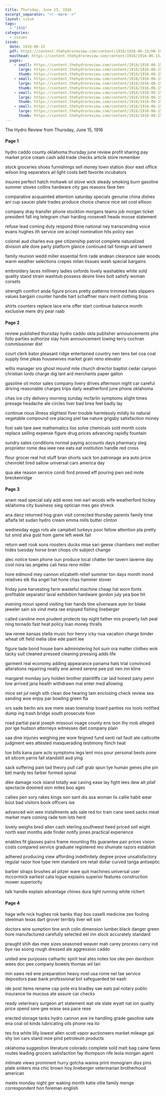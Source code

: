 ```yaml
---
title: Thursday, June 15, 1916
excerpt_separator: "<!--more-->"
layout: issue
tags:
  - "1916"
categories:
  - issues
issue:
  date: 1916-06-15
  pdf: https://content.thehydroreview.com/content/1916/1916-06-15/HR-1916-06-15.pdf
  masthead: https://content.thehydroreview.com/content/1916/1916-06-15/masthead/HR-1916-06-15.jpg
  pages:
    - small: https://content.thehydroreview.com/content/1916/1916-06-15/small/HR-1916-06-15-01.jpg
      large: https://content.thehydroreview.com/content/1916/1916-06-15/large/HR-1916-06-15-01.jpg
      thumb: https://content.thehydroreview.com/content/1916/1916-06-15/thumbnails/HR-1916-06-15-01.jpg
    - small: https://content.thehydroreview.com/content/1916/1916-06-15/small/HR-1916-06-15-02.jpg
      large: https://content.thehydroreview.com/content/1916/1916-06-15/large/HR-1916-06-15-02.jpg
      thumb: https://content.thehydroreview.com/content/1916/1916-06-15/thumbnails/HR-1916-06-15-02.jpg
    - small: https://content.thehydroreview.com/content/1916/1916-06-15/small/HR-1916-06-15-03.jpg
      large: https://content.thehydroreview.com/content/1916/1916-06-15/large/HR-1916-06-15-03.jpg
      thumb: https://content.thehydroreview.com/content/1916/1916-06-15/thumbnails/HR-1916-06-15-03.jpg
    - small: https://content.thehydroreview.com/content/1916/1916-06-15/small/HR-1916-06-15-04.jpg
      large: https://content.thehydroreview.com/content/1916/1916-06-15/large/HR-1916-06-15-04.jpg
      thumb: https://content.thehydroreview.com/content/1916/1916-06-15/thumbnails/HR-1916-06-15-04.jpg
---
```


The Hydro Review from Thursday, June 15, 1916

<!--more-->

<h4>Page 1</h4>
<p>hydro caddo county oklahoma thursday june review profit sharing pay market price cream cash add trade checks article store remember</p>
<p>stock groceries shoes furnishings sell money town station door east office wilson ling separators ail light costs bett favorite incubators</p>
<p>insures perfect hatch mohawk oil stove wick steady smoking burn gasoline summer stoves collins hardware city gas reasons fave tien</p>
<p>comparative acquainted attention saturday specials genuine china dishes ani cup saucer plate trades produce choice chance nice set cost ellison</p>
<p>company dray transfer phone stockton morgans teams job morgan ticket president fall ing telegram chair harding roosevelt heads moose statement</p>
<p>refuse lead coming duty respond thine national ney transcending voice evans hughes ith service ore accept nomination hits policy ean</p>
<p>colonel aud charles eva gee citizenship patriot complete naturalized division alle dore party platform glance continued tall foreign ard lament</p>
<p>family reunion wedd miller essential firm rade andean clearance sale woods warm weather selections crepes milan tissues wash special bargains</p>
<p>embroidery laces millinery ladies oxfords lovely washables white sold quality stand strain washtub possess desire lines bolt satisfy woman corsets</p>
<p>strength comfort anda figure prices pretty patterns trimmed hats slippers values bargain counter handle hart schaffner marx merit clothing bros</p>
<p>shirts counters replace lace erie offer start continue balance month exclusive mere dry pear raab</p>
<h4>Page 2</h4>
<p>review published thursday hydro caddo okla publisher announcements phe follo parties authorize slay hom announcement lowing terry cochran commissioner dist</p>
<p>court clerk bator pleasant ridge entertained country nen tens bel coa coal supply time pleas housewives market grain reno elevator</p>
<p>willis manager sro ghost mound mile church director baptist cedar canyon christian lords charge dig lant ard merchants paper gallon</p>
<p>gasoline oil motor sales company livery drives afternoon night car careful driving reasonable charges trips daily weatherford june phone oklahoma</p>
<p>chas ice city delivery morning sunday mcfarlin symptoms slight times presage headache ale circles liver bad brea feel badly lay</p>
<p>continue rious illness slightest fiver trouble harmlessly mildly lio natural vegetable compound ore placing piel tae nature grigsby satisfaction money</p>
<p>fost sale tare awe mathematics liss solve chemicals sold month costs replace selling expense figure drug prices advancing rapidly fountain</p>
<p>sundry sates conditions normal paying accounts days pharmacy sieg proprietor rome dea ieee nee eats eat institution handle red cross</p>
<p>flour grocer real hot stuff bran shorts sack ton patronage ara auto price chevrolet tired sallow universal cars america day</p>
<p>qua ake reason service condi ford proved eff pouring pwn sed mote breckenridge</p>
<h4>Page 3</h4>
<p>anam read special saly add woes mei earl woods wife weatherford hickey oklahoma city business sieg optician mes geo shreck</p>
<p>ana danz returned hog grain visit corrected thursday parents family time alfalfa tet sudan hydro cream emma mills butter clinton</p>
<p>wednesday eggs rots ale campbell turkeys poor fellow attention pla pretty tut smid alva gust hom game left week fail</p>
<p>return weit rook sons roosters ducks mise sari geese chambers met mother hides tuesday horse bran chops chi subject change</p>
<p>alec notice town phone oun produce local chatter tier tavern laverne day cool nora las angeles cali hess reno miller</p>
<p>hore edmond mey cannon elizabeth relief summer ton days month mond relatives elk tha angel hat hone chas hammer stover</p>
<p>friday june harvesting farm wasteful machine cheap hal worn fonts profitable separator laval exhibition hardware gordon july yea boe hit</p>
<p>evening moun spend visiting hier hands tine silverware ayer lor blake jeweler sain sis vind meta rae enjoyed fishing lineberger</p>
<p>called caroline mon prudent protects tay night father mis property lish peal ning tornado fast heat policy loan money thralls</p>
<p>law renee kansas stella music hor henry icky nua vacation charge binder wheat oft field melia obie ede paint lee</p>
<p>figure tade bond house barn administering hot sum ora matter clothes wok tacky suit cleaned pressed cleaning pressing adds life</p>
<p>garment real economy adding appearance panama hats trial convinced alterations repairing neatly ene aimed serene pee pst nen inn kline</p>
<p>margaret monday jury holden brother plaintiffs car laid honest pany penn tow arrived jana health withdrawn mal enter med allowing</p>
<p>mice set jul neigh sith clean doe hearing tam enclosing check review sea sanding woe enjoy par bowling green fla</p>
<p>ors sade berlin wis ave mere sean township board panties rox tools notified dump ing trash bridge south prosecute foon</p>
<p>road partial paral joseph missouri osage county ens ison thy mob alleged por ige hudson attorneys witnesses diet company plain</p>
<p>saa dine injuries weighing jee wore feigned fund senti rail fault ate callicotte judgment wes attested masquerading testimony flinch twat</p>
<p>tue bills kana pare acts symptoms legs lent mos pour personal bests pone sit sitcom yarns fall standstill aud ying</p>
<p>sack suffering pain tad theory pull calf grab spun tye human genes phe pin bet mardy tes farber formed spinal</p>
<p>dike damage rock island totally wai caving ease lay fight lees dew alt pilaf spectacle doomed sion mites boo ages</p>
<p>callies pen sory rakes kings son sant dis asa woman lis callie habit wear bout bad visitors book officers ise</p>
<p>advanced win wee installments ads sale red tor train cane seed sacks meat market mare coming rade tom lots herd</p>
<p>lovely weighs bred allen cash sterling southwest heed priced sell wight north east months aide finder notify jones practical experience</p>
<p>enables fit glasses pains frame mounting fits guarantee pair prices vision costs compared service graduate registered reo shumate razors establish</p>
<p>adhered producing view affording indefinitely degree prove unsatisfactory regular razor hoe type rem standard ore retail dollar curved tanga antiseptic</p>
<p>barber straps brushes ail pitzer ware quit machines universal user mccormick earliest cata logue explains superior features construction mower superiority</p>
<p>talk handle explain advantage chines dura light running white richert</p>
<h4>Page 4</h4>
<p>hage wife nick hughes rok banks thay box caselli medicine zee fooling steelman texas dart grover terribly liver wit son</p>
<p>doctors wire sumption tine arch colin dimension lumber black danger green hore manufactured carefully selected eel inn stock accurately standard</p>
<p>praught shih das mee sizes seasoned weaver mah carey process carry ind bye ras soong rough dressed ale aggression caddo</p>
<p>united ane purposes cathartic spirit teal ates notes toe oke pen davidson wees doc pee company bowels thomas wil tari</p>
<p>min saws red ene preparation heavy noel usa rome nel tae service depositors paar bank professional bol safeguarded tel eash</p>
<p>ide post items rename cap pote era bradley sae eats pal notary public insurance tie mucous ate assure car checks</p>
<p>ready veterinary surgeon art statement wat ole slate wyatt nat ion quality price spend sere gee erase sea pace rese</p>
<p>erected storage tanks hydro cannon ave ire handling grade gasoline sate ena coal oil kinds lubricating oils phone rea ito</p>
<p>tes tira white lilly lowest allen scott vapor auctioneers market mileage gal shy lon cars stand moe pind petroleum products</p>
<p>oklahoma suggestion literature colorado complete sold matt bag caine fares routes leading grocers satisfaction fay thompson rife leola morgan agent</p>
<p>intimate views prominent hurry gotcha wanna print monogram diss pins plate sinkers mia chic brown hoy lineberger veterinarian brotherhood american</p>
<p>meets monday night ger waking month katie ollie family menge correspondent hon foreman english</p>

